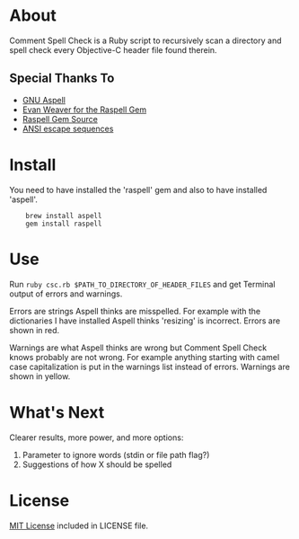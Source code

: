 # About

Comment Spell Check is a Ruby script to recursively scan a directory and spell check every Objective-C header file found therein.

## Special Thanks To

+ [GNU Aspell](http://aspell.net/)
+ [Evan Weaver for the Raspell Gem](http://blog.evanweaver.com/2007/03/10/add-gud-spelning-to-ur-railz-app-or-wharever/)
+ [Raspell Gem Source](https://github.com/evan/raspell)
+ [ANSI escape sequences](http://ascii-table.com/ansi-escape-sequences.php)

# Install

You need to have installed the 'raspell' gem and also to have installed 'aspell'. 

		brew install aspell
		gem install raspell

# Use

Run `ruby csc.rb $PATH_TO_DIRECTORY_OF_HEADER_FILES` and get Terminal output of errors and warnings. 

Errors are strings Aspell thinks are misspelled. For example with the dictionaries I have installed Aspell thinks 'resizing' is incorrect. Errors are shown in red.

Warnings are what Aspell thinks are wrong but Comment Spell Check knows probably are not wrong. For example anything starting with camel case capitalization is put in the warnings list instead of errors. Warnings are shown in yellow.

# What's Next

Clearer results, more power, and more options:

1. Parameter to ignore words (stdin or file path flag?)
2. Suggestions of how X should be spelled

# License

[MIT License](http://www.opensource.org/licenses/MIT) included in LICENSE file.